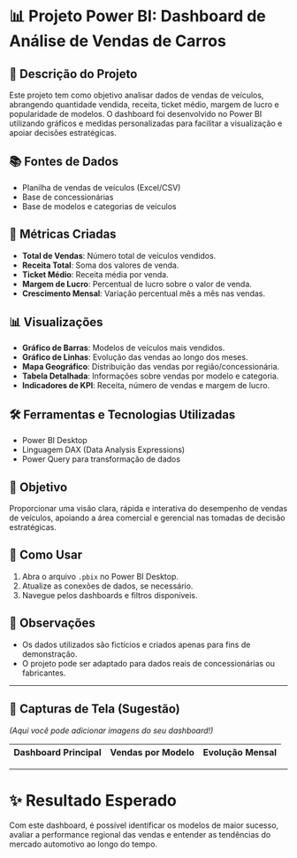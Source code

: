 # 📊 Projeto Power BI: Dashboard de Análise de Vendas de Carros

## 🚗 Descrição do Projeto
Este projeto tem como objetivo analisar dados de vendas de veículos, abrangendo quantidade vendida, receita, ticket médio, margem de lucro e popularidade de modelos. O dashboard foi desenvolvido no Power BI utilizando gráficos e medidas personalizadas para facilitar a visualização e apoiar decisões estratégicas.

## 📚 Fontes de Dados
- Planilha de vendas de veículos (Excel/CSV)
- Base de concessionárias
- Base de modelos e categorias de veículos

## 🔢 Métricas Criadas
- **Total de Vendas**: Número total de veículos vendidos.
- **Receita Total**: Soma dos valores de venda.
- **Ticket Médio**: Receita média por venda.
- **Margem de Lucro**: Percentual de lucro sobre o valor de venda.
- **Crescimento Mensal**: Variação percentual mês a mês nas vendas.

## 📊 Visualizações
- **Gráfico de Barras**: Modelos de veículos mais vendidos.
- **Gráfico de Linhas**: Evolução das vendas ao longo dos meses.
- **Mapa Geográfico**: Distribuição das vendas por região/concessionária.
- **Tabela Detalhada**: Informações sobre vendas por modelo e categoria.
- **Indicadores de KPI**: Receita, número de vendas e margem de lucro.

## 🛠️ Ferramentas e Tecnologias Utilizadas
- Power BI Desktop
- Linguagem DAX (Data Analysis Expressions)
- Power Query para transformação de dados

## 🎯 Objetivo
Proporcionar uma visão clara, rápida e interativa do desempenho de vendas de veículos, apoiando a área comercial e gerencial nas tomadas de decisão estratégicas.

## 📂 Como Usar
1. Abra o arquivo `.pbix` no Power BI Desktop.
2. Atualize as conexões de dados, se necessário.
3. Navegue pelos dashboards e filtros disponíveis.

## 📝 Observações
- Os dados utilizados são fictícios e criados apenas para fins de demonstração.
- O projeto pode ser adaptado para dados reais de concessionárias ou fabricantes.

---

## 📸 Capturas de Tela (Sugestão)
*(Aqui você pode adicionar imagens do seu dashboard!)*

| Dashboard Principal | Vendas por Modelo | Evolução Mensal |
|:-------------------:|:-----------------:|:---------------:|
---

# ✨ Resultado Esperado
Com este dashboard, é possível identificar os modelos de maior sucesso, avaliar a performance regional das vendas e entender as tendências do mercado automotivo ao longo do tempo.
